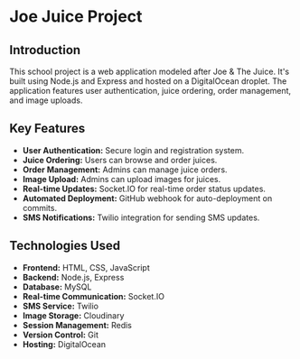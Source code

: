 # Joe Juice Project

## Introduction
This school project is a web application modeled after Joe & The Juice. It's built using Node.js and Express and hosted on a DigitalOcean droplet. The application features user authentication, juice ordering, order management, and image uploads.

## Key Features
- **User Authentication:** Secure login and registration system.
- **Juice Ordering:** Users can browse and order juices.
- **Order Management:** Admins can manage juice orders.
- **Image Upload:** Admins can upload images for juices.
- **Real-time Updates:** Socket.IO for real-time order status updates.
- **Automated Deployment:** GitHub webhook for auto-deployment on commits.
- **SMS Notifications:** Twilio integration for sending SMS updates.

## Technologies Used
- **Frontend:** HTML, CSS, JavaScript
- **Backend:** Node.js, Express
- **Database:** MySQL
- **Real-time Communication:** Socket.IO
- **SMS Service:** Twilio
- **Image Storage:** Cloudinary
- **Session Management:** Redis
- **Version Control:** Git
- **Hosting:** DigitalOcean
